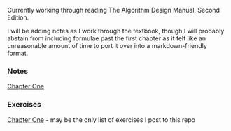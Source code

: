 Currently working through reading The Algorithm Design Manual, Second Edition.

I will be adding notes as I work through the textbook, though I will probably abstain from including formulae past the first chapter as it felt like an unreasonable amount of time to port it over into a markdown-friendly format.

### Notes
[Chapter One](./Algorithm%20Design%20Manual/Chapter%201/Chapter_1.md)

### Exercises
[Chapter One](./Algorithm%20Design%20Manual/Chapter%201/Exercises.md) - may be the only list of exercises I post to this repo
